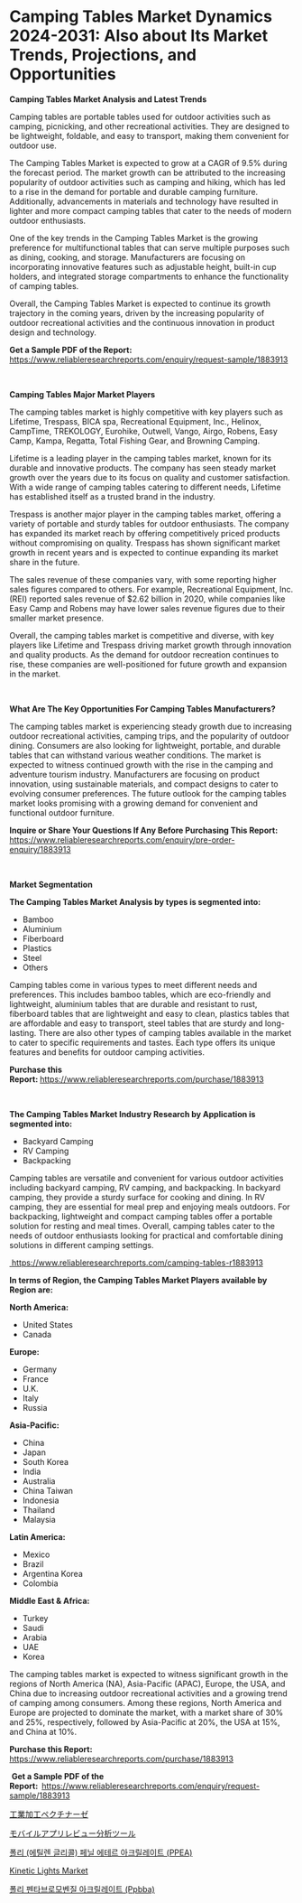 <p><h1>Camping Tables Market Dynamics 2024-2031: Also about Its Market Trends, Projections, and Opportunities</h1></p><p><strong>Camping Tables Market Analysis and Latest Trends</strong></p>
<p><p>Camping tables are portable tables used for outdoor activities such as camping, picnicking, and other recreational activities. They are designed to be lightweight, foldable, and easy to transport, making them convenient for outdoor use.</p><p>The Camping Tables Market is expected to grow at a CAGR of 9.5% during the forecast period. The market growth can be attributed to the increasing popularity of outdoor activities such as camping and hiking, which has led to a rise in the demand for portable and durable camping furniture. Additionally, advancements in materials and technology have resulted in lighter and more compact camping tables that cater to the needs of modern outdoor enthusiasts.</p><p>One of the key trends in the Camping Tables Market is the growing preference for multifunctional tables that can serve multiple purposes such as dining, cooking, and storage. Manufacturers are focusing on incorporating innovative features such as adjustable height, built-in cup holders, and integrated storage compartments to enhance the functionality of camping tables.</p><p>Overall, the Camping Tables Market is expected to continue its growth trajectory in the coming years, driven by the increasing popularity of outdoor recreational activities and the continuous innovation in product design and technology.</p></p>
<p><strong>Get a Sample PDF of the Report:&nbsp;</strong> <a href="https://www.reliableresearchreports.com/enquiry/request-sample/1883913">https://www.reliableresearchreports.com/enquiry/request-sample/1883913</a></p>
<p>&nbsp;</p>
<p><strong>Camping Tables Major Market Players</strong></p>
<p><p>The camping tables market is highly competitive with key players such as Lifetime, Trespass, BICA spa, Recreational Equipment, Inc., Helinox, CampTime, TREKOLOGY, Eurohike, Outwell, Vango, Airgo, Robens, Easy Camp, Kampa, Regatta, Total Fishing Gear, and Browning Camping. </p><p>Lifetime is a leading player in the camping tables market, known for its durable and innovative products. The company has seen steady market growth over the years due to its focus on quality and customer satisfaction. With a wide range of camping tables catering to different needs, Lifetime has established itself as a trusted brand in the industry.</p><p>Trespass is another major player in the camping tables market, offering a variety of portable and sturdy tables for outdoor enthusiasts. The company has expanded its market reach by offering competitively priced products without compromising on quality. Trespass has shown significant market growth in recent years and is expected to continue expanding its market share in the future.</p><p>The sales revenue of these companies vary, with some reporting higher sales figures compared to others. For example, Recreational Equipment, Inc. (REI) reported sales revenue of $2.62 billion in 2020, while companies like Easy Camp and Robens may have lower sales revenue figures due to their smaller market presence.</p><p>Overall, the camping tables market is competitive and diverse, with key players like Lifetime and Trespass driving market growth through innovation and quality products. As the demand for outdoor recreation continues to rise, these companies are well-positioned for future growth and expansion in the market.</p></p>
<p>&nbsp;</p>
<p><strong>What Are The Key Opportunities For Camping Tables Manufacturers?</strong></p>
<p><p>The camping tables market is experiencing steady growth due to increasing outdoor recreational activities, camping trips, and the popularity of outdoor dining. Consumers are also looking for lightweight, portable, and durable tables that can withstand various weather conditions. The market is expected to witness continued growth with the rise in the camping and adventure tourism industry. Manufacturers are focusing on product innovation, using sustainable materials, and compact designs to cater to evolving consumer preferences. The future outlook for the camping tables market looks promising with a growing demand for convenient and functional outdoor furniture.</p></p>
<p><strong>Inquire or Share Your Questions If Any Before Purchasing This Report:</strong> <a href="https://www.reliableresearchreports.com/enquiry/pre-order-enquiry/1883913">https://www.reliableresearchreports.com/enquiry/pre-order-enquiry/1883913</a></p>
<p>&nbsp;</p>
<p><strong>Market Segmentation</strong></p>
<p><strong>The Camping Tables Market Analysis by types is segmented into:</strong></p>
<p><ul><li>Bamboo</li><li>Aluminium</li><li>Fiberboard</li><li>Plastics</li><li>Steel</li><li>Others</li></ul></p>
<p><p>Camping tables come in various types to meet different needs and preferences. This includes bamboo tables, which are eco-friendly and lightweight, aluminium tables that are durable and resistant to rust, fiberboard tables that are lightweight and easy to clean, plastics tables that are affordable and easy to transport, steel tables that are sturdy and long-lasting. There are also other types of camping tables available in the market to cater to specific requirements and tastes. Each type offers its unique features and benefits for outdoor camping activities.</p></p>
<p><strong>Purchase this Report:&nbsp;</strong><a href="https://www.reliableresearchreports.com/purchase/1883913">https://www.reliableresearchreports.com/purchase/1883913</a></p>
<p>&nbsp;</p>
<p><strong>The Camping Tables Market Industry Research by Application is segmented into:</strong></p>
<p><ul><li>Backyard Camping</li><li>RV Camping</li><li>Backpacking</li></ul></p>
<p><p>Camping tables are versatile and convenient for various outdoor activities including backyard camping, RV camping, and backpacking. In backyard camping, they provide a sturdy surface for cooking and dining. In RV camping, they are essential for meal prep and enjoying meals outdoors. For backpacking, lightweight and compact camping tables offer a portable solution for resting and meal times. Overall, camping tables cater to the needs of outdoor enthusiasts looking for practical and comfortable dining solutions in different camping settings.</p></p>
<p><a href="https://www.reliableresearchreports.com/camping-tables-r1883913">&nbsp;https://www.reliableresearchreports.com/camping-tables-r1883913</a></p>
<p><strong>In terms of Region, the Camping Tables Market Players available by Region are:</strong></p>
<p>
    <p> <strong> North America: </strong>
        <ul>
            <li>United States</li>
            <li>Canada</li>
        </ul>
        </p> 
    <p> <strong> Europe: </strong>
        <ul>
            <li>Germany</li>
            <li>France</li>
            <li>U.K.</li>
            <li>Italy</li>
            <li>Russia</li>
        </ul>
        </p> 
    <p> <strong> Asia-Pacific: </strong>
        <ul>
            <li>China</li>
            <li>Japan</li>
            <li>South Korea</li>
            <li>India</li>
            <li>Australia</li>
            <li>China Taiwan</li>
            <li>Indonesia</li>
            <li>Thailand</li>
            <li>Malaysia</li>
        </ul>
        </p> 
    <p> <strong> Latin America: </strong>
        <ul>
            <li>Mexico</li>
            <li>Brazil</li>
            <li>Argentina Korea</li>
            <li>Colombia</li>
        </ul>
        </p> 
    <p> <strong> Middle East & Africa: </strong>
        <ul>
            <li>Turkey</li>
            <li>Saudi</li>
            <li>Arabia</li>
            <li>UAE</li>
            <li>Korea</li>
        </ul>
    </p>
    </p>
<p><p>The camping tables market is expected to witness significant growth in the regions of North America (NA), Asia-Pacific (APAC), Europe, the USA, and China due to increasing outdoor recreational activities and a growing trend of camping among consumers. Among these regions, North America and Europe are projected to dominate the market, with a market share of 30% and 25%, respectively, followed by Asia-Pacific at 20%, the USA at 15%, and China at 10%.</p></p>
<p><strong>Purchase this Report: </strong><a href="https://www.reliableresearchreports.com/purchase/1883913">https://www.reliableresearchreports.com/purchase/1883913</a></p>
<p>&nbsp;<strong>Get a Sample PDF of the Report:&nbsp;&nbsp;</strong><a href="https://www.reliableresearchreports.com/enquiry/request-sample/1883913">https://www.reliableresearchreports.com/enquiry/request-sample/1883913</a></p>
<p><strong></strong></p>
<p><p><a href="https://github.com/avwofrml53535/Market-Research-Report-List-2/blob/main/4096938144186.md">工業加工ペクチナーゼ</a></p><p><a href="https://github.com/vtbvgl20191192/Market-Research-Report-List-2/blob/main/7084277144187.md">モバイルアプリレビュー分析ツール</a></p><p><a href="https://github.com/sarassiksa/Market-Research-Report-List-1/blob/main/1321967151923.md">폴리 (에틸렌 글리콜) 페닐 에테르 아크릴레이트 (PPEA)</a></p><p><a href="https://github.com/globismark/Market-Research-Report-List-4/blob/main/kinetic-lights-market.md">Kinetic Lights Market</a></p><p><a href="https://github.com/LoganRew1964/Market-Research-Report-List-1/blob/main/8244802151924.md">폴리 펜타브로모벤질 아크릴레이트 (Ppbba)</a></p></p>